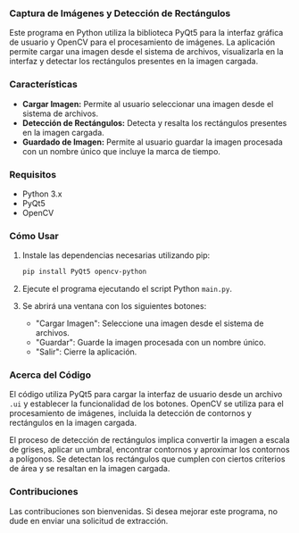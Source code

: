 ### Captura de Imágenes y Detección de Rectángulos

Este programa en Python utiliza la biblioteca PyQt5 para la interfaz gráfica de usuario y OpenCV para el procesamiento de imágenes. La aplicación permite cargar una imagen desde el sistema de archivos, visualizarla en la interfaz y detectar los rectángulos presentes en la imagen cargada.

### Características

- **Cargar Imagen:** Permite al usuario seleccionar una imagen desde el sistema de archivos.
- **Detección de Rectángulos:** Detecta y resalta los rectángulos presentes en la imagen cargada.
- **Guardado de Imagen:** Permite al usuario guardar la imagen procesada con un nombre único que incluye la marca de tiempo.

### Requisitos

- Python 3.x
- PyQt5
- OpenCV

### Cómo Usar

1. Instale las dependencias necesarias utilizando pip:

   ```bash
   pip install PyQt5 opencv-python
   ```

2. Ejecute el programa ejecutando el script Python `main.py`.

3. Se abrirá una ventana con los siguientes botones:
   - "Cargar Imagen": Seleccione una imagen desde el sistema de archivos.
   - "Guardar": Guarde la imagen procesada con un nombre único.
   - "Salir": Cierre la aplicación.

### Acerca del Código

El código utiliza PyQt5 para cargar la interfaz de usuario desde un archivo `.ui` y establecer la funcionalidad de los botones. OpenCV se utiliza para el procesamiento de imágenes, incluida la detección de contornos y rectángulos en la imagen cargada.

El proceso de detección de rectángulos implica convertir la imagen a escala de grises, aplicar un umbral, encontrar contornos y aproximar los contornos a polígonos. Se detectan los rectángulos que cumplen con ciertos criterios de área y se resaltan en la imagen cargada.

### Contribuciones

Las contribuciones son bienvenidas. Si desea mejorar este programa, no dude en enviar una solicitud de extracción.
